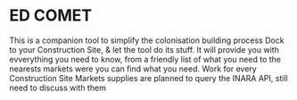 # ED COMET

This is a companion tool to simplify the colonisation building process
Dock to your Construction Site, & let the tool do its stuff. It will provide you with evverything you need to know, from a friendly list of what you need to the nearests markets were you can find what you need.
Work for every Construction Site
Markets supplies are planned to query the INARA API, still need to discuss with them

